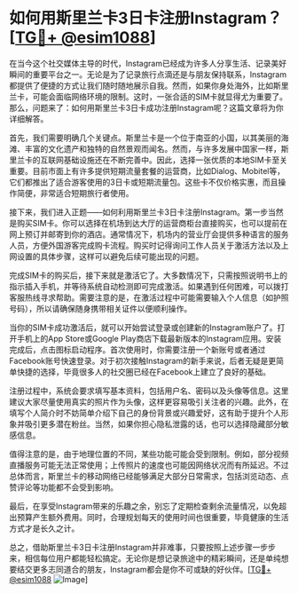 # 如何用斯里兰卡3日卡注册Instagram？[[TG💪+ @esim1088](https://t.me/s/esim1088)]

在当今这个社交媒体主导的时代，Instagram已经成为许多人分享生活、记录美好瞬间的重要平台之一。无论是为了记录旅行点滴还是与朋友保持联系，Instagram都提供了便捷的方式让我们随时随地展示自我。然而，如果你身处海外，比如斯里兰卡，可能会面临网络环境的限制。这时，一张合适的SIM卡就显得尤为重要了。那么，问题来了：如何用斯里兰卡3日卡成功注册Instagram呢？这篇文章将为你详细解答。

首先，我们需要明确几个关键点。斯里兰卡是一个位于南亚的小国，以其美丽的海滩、丰富的文化遗产和独特的自然景观而闻名。然而，与许多发展中国家一样，斯里兰卡的互联网基础设施还在不断完善中。因此，选择一张优质的本地SIM卡至关重要。目前市面上有许多提供短期流量套餐的运营商，比如Dialog、Mobitel等，它们都推出了适合游客使用的3日卡或短期流量包。这些卡不仅价格实惠，而且操作简便，非常适合短期旅行者使用。

接下来，我们进入正题——如何利用斯里兰卡3日卡注册Instagram。第一步当然是购买SIM卡。你可以选择在机场到达大厅的运营商柜台直接购买，也可以提前在网上预订并邮寄到你的酒店。通常情况下，机场内的营业厅会提供多种语言的服务人员，方便外国游客完成购卡流程。购买时记得询问工作人员关于激活方法以及上网设置的具体步骤，这样可以避免后续可能出现的问题。

完成SIM卡的购买后，接下来就是激活它了。大多数情况下，只需按照说明书上的指示插入手机，并等待系统自动检测即可完成激活。如果遇到任何困难，可以拨打客服热线寻求帮助。需要注意的是，在激活过程中可能需要输入个人信息（如护照号码），所以请确保随身携带相关证件以便顺利操作。

当你的SIM卡成功激活后，就可以开始尝试登录或创建新的Instagram账户了。打开手机上的App Store或Google Play商店下载最新版本的Instagram应用。安装完成后，点击图标启动程序。首次使用时，你需要注册一个新账号或者通过Facebook账号快速登录。对于初次接触Instagram的新手来说，后者无疑是更简单快捷的选择，毕竟很多人的社交圈已经在Facebook上建立了良好的基础。

注册过程中，系统会要求填写基本资料，包括用户名、密码以及头像等信息。这里建议大家尽量使用真实的照片作为头像，这样更容易吸引关注者的兴趣。此外，在填写个人简介时不妨简单介绍下自己的身份背景或兴趣爱好，这有助于提升个人形象并吸引更多潜在粉丝。当然，如果你担心隐私泄露的话，也可以选择隐藏部分敏感信息。

值得注意的是，由于地理位置的不同，某些功能可能会受到限制。例如，部分视频直播服务可能无法正常使用；上传照片的速度也可能因网络状况而有所延迟。不过总体而言，斯里兰卡的移动网络已经能够满足大部分日常需求，包括浏览动态、点赞评论等功能都不会受到影响。

最后，在享受Instagram带来的乐趣之余，别忘了定期检查剩余流量情况，以免超出预算产生额外费用。同时，合理规划每天的使用时间也很重要，毕竟健康的生活方式才是长久之计。

总之，借助斯里兰卡3日卡注册Instagram并非难事，只要按照上述步骤一步步来，相信每位用户都能轻松搞定。无论你是想记录旅途中的精彩瞬间，还是单纯想要结交更多志同道合的朋友，Instagram都会是你不可或缺的好伙伴。[[TG💪+ @esim1088](https://t.me/s/esim1088) ![Image](https://i.postimg.cc/4NQfJmqS/Snipaste-2025-05-13-00-14-12.png)]